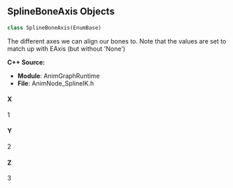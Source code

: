 ## SplineBoneAxis Objects

```python
class SplineBoneAxis(EnumBase)
```

The different axes we can align our bones to.
Note that the values are set to match up with EAxis (but without 'None')

**C++ Source:**

- **Module**: AnimGraphRuntime
- **File**: AnimNode_SplineIK.h

<a id="unreal.SplineBoneAxis.X"></a>

#### X

1

<a id="unreal.SplineBoneAxis.Y"></a>

#### Y

2

<a id="unreal.SplineBoneAxis.Z"></a>

#### Z

3

<a id="unreal.CameraShakePlaySpace"></a>